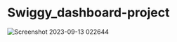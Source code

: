 # Swiggy_dashboard-project
![Screenshot 2023-09-13 022644](https://github.com/Aryanm465/Swiggy_dashboard-project/assets/84853848/eafb2d00-4d00-4f1e-9fc2-de68711440eb)
